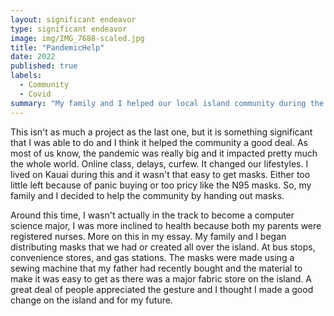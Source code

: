 ```yaml
---
layout: significant endeavor
type: significant endeavor
image: img/IMG_7688-scaled.jpg
title: "PandemicHelp"
date: 2022
published: true
labels:
  - Community
  - Covid
summary: "My family and I helped our local island community during the pandemic by providing masks from the clinic or masks that we had created."
---
```


This isn't as much a project as the last one, but it is something significant that I was able to do and I think it helped the community a good deal. As most of us know, the pandemic was really big and it impacted pretty much the whole world. Online class, delays, curfew. It changed our lifestyles. I lived on Kauai during this and it wasn't that easy to get masks. Either too little left because of panic buying or too pricy like the N95 masks. So, my family and I decided to help the community by handing out masks.

Around this time, I wasn't actually in the track to become a computer science major, I was more inclined to health because both my parents were registered nurses. More on this in my essay. My family and I began distributing masks that we had or created all over the island. At bus stops, convenience stores, and gas stations. The masks were made using a sewing machine that my father had recently bought and the material to make it was easy to get as there was a major fabric store on the island. A great deal of people appreciated the gesture and I thought I made a good change on the island and for my future.
